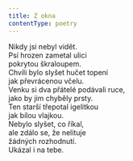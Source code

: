 ```yaml
---
title: Z okna
contentType: poetry
---
```


<section>

Nikdy jsi nebyl vidět.  
Psí hrozen zametal ulici  
pokrytou škraloupem.  
Chvíli bylo slyšet hučet topení  
jak převrácenou včelu.  
Venku si dva přátelé podávali ruce,  
jako by jim chyběly prsty.  
Ten starší třepotal igelitkou  
jak bílou vlajkou.  
Nebylo slyšet, co říkal,  
ale zdálo se, že nelituje  
žádných rozhodnutí.  
Ukázal i na tebe.

</section>
